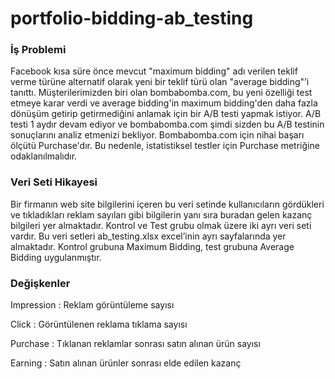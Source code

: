 # portfolio-bidding-ab_testing

### İş Problemi

Facebook kısa süre önce mevcut "maximum bidding" adı verilen 
teklif verme türüne alternatif olarak yeni bir teklif türü olan 
"average bidding"’i tanıttı. 
Müşterilerimizden biri olan bombabomba.com, bu yeni özelliği test 
etmeye karar verdi ve average bidding'in maximum bidding'den
daha fazla dönüşüm getirip getirmediğini anlamak için bir A/B 
testi yapmak istiyor.
A/B testi 1 aydır devam ediyor ve bombabomba.com şimdi sizden 
bu A/B testinin sonuçlarını analiz etmenizi bekliyor.
Bombabomba.com için nihai başarı ölçütü Purchase'dır. Bu 
nedenle, istatistiksel testler için Purchase metriğine 
odaklanılmalıdır.

### Veri Seti Hikayesi

Bir firmanın web site bilgilerini içeren bu veri setinde kullanıcıların gördükleri ve tıkladıkları reklam sayıları gibi bilgilerin yanı sıra 
buradan gelen kazanç bilgileri yer almaktadır. Kontrol ve Test grubu olmak üzere iki ayrı veri seti vardır. Bu veri setleri
ab_testing.xlsx excel’inin ayrı sayfalarında yer almaktadır. Kontrol grubuna Maximum Bidding, test grubuna Average
Bidding uygulanmıştır.


### Değişkenler 

Impression : Reklam görüntüleme sayısı

Click : Görüntülenen reklama tıklama sayısı

Purchase : Tıklanan reklamlar sonrası satın alınan ürün sayısı

Earning : Satın alınan ürünler sonrası elde edilen kazanç
